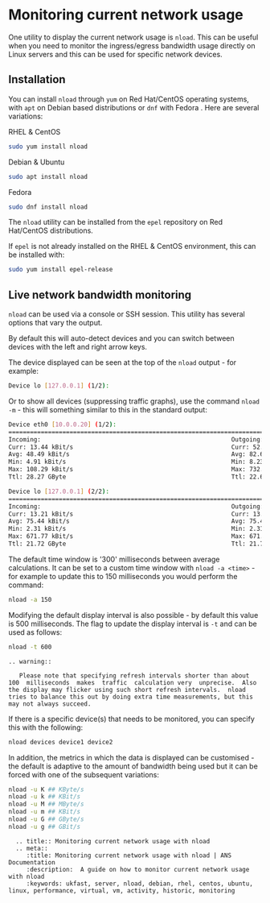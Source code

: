 # Monitoring current network usage

One utility to display the current network usage is `nload`. This can be useful when you need to monitor the ingress/egress bandwidth usage directly on Linux servers and this can be used for specific network devices.

## Installation

You can install `nload` through `yum` on Red Hat/CentOS operating systems, with `apt` on Debian based distributions or `dnf` with Fedora . Here are several variations:

RHEL & CentOS
```bash
sudo yum install nload
```

Debian & Ubuntu
```bash
sudo apt install nload
```

Fedora
```bash
sudo dnf install nload
```

The `nload` utility can be installed from the `epel` repository on Red Hat/CentOS distributions.

If `epel` is not already installed on the RHEL & CentOS environment, this can be installed with:
```bash
sudo yum install epel-release
```

## Live network bandwidth monitoring

`nload` can be used via a console or SSH session. This utility has several options that vary the output.

By default this will auto-detect devices and you can switch between devices with the left and right arrow keys.

The device displayed can be seen at the top of the `nload` output - for example:

```bash
Device lo [127.0.0.1] (1/2):
```

Or to show all devices (suppressing traffic graphs), use the command `nload -m` - this will something similar to this in the standard output:

```bash
Device eth0 [10.0.0.20] (1/2):
=============================================================================================================================
Incoming:                                                     Outgoing:
Curr: 13.44 kBit/s                                            Curr: 52.41 kBit/s
Avg: 48.49 kBit/s                                             Avg: 82.66 kBit/s
Min: 4.91 kBit/s                                              Min: 8.23 kBit/s
Max: 108.29 kBit/s                                            Max: 732.95 kBit/s
Ttl: 28.27 GByte                                              Ttl: 22.68 GByte

Device lo [127.0.0.1] (2/2):
=============================================================================================================================
Incoming:                                                     Outgoing:
Curr: 13.21 kBit/s                                            Curr: 13.21 kBit/s
Avg: 75.44 kBit/s                                             Avg: 75.44 kBit/s
Min: 2.31 kBit/s                                              Min: 2.31 kBit/s
Max: 671.77 kBit/s                                            Max: 671.77 kBit/s
Ttl: 21.72 GByte                                              Ttl: 21.72 GByte
```

The default time window is '300' milliseconds between average calculations. It can be set to a custom time window with `nload -a <time>` - for example to update this to 150 milliseconds you would perform the command:

```bash
nload -a 150
```

Modifying the default display interval is also possible - by default this value is 500 milliseconds. The flag to update the display interval is `-t` and can be used as follows:

```bash
nload -t 600
```

```eval_rst
.. warning::

   Please note that specifying refresh intervals shorter than about 100  milliseconds  makes  traffic  calculation very  unprecise.  Also  the display may flicker using such short refresh intervals.  nload tries to balance this out by doing extra time measurements, but this may not always succeed.
```

If there is a specific device(s) that needs to be monitored, you can specify this with the following:

```bash
nload devices device1 device2
```

In addition, the metrics in which the data is displayed can be customised - the default is adaptive to the amount of bandwidth being used but it can be forced with one of the subsequent variations:

```bash
nload -u K ## KByte/s
nload -u k ## KBit/s
nload -u M ## MByte/s
nload -u m ## KBit/s
nload -u G ## GByte/s
nload -u g ## GBit/s
```

```eval_rst
  .. title:: Monitoring current network usage with nload
  .. meta::
     :title: Monitoring current network usage with nload | ANS Documentation
     :description:  A guide on how to monitor current network usage with nload
     :keywords: ukfast, server, nload, debian, rhel, centos, ubuntu, linux, performance, virtual, vm, activity, historic, monitoring
```
